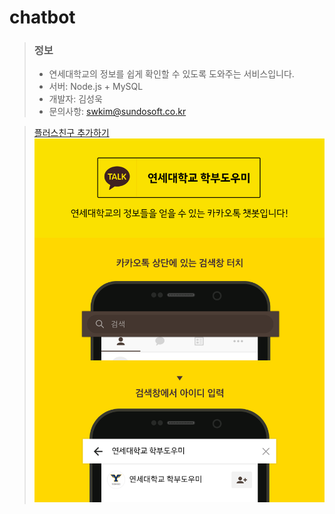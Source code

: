 # chatbot

> ### 정보
> - 연세대학교의 정보를 쉽게 확인할 수 있도록 도와주는 서비스입니다.
> - 서버: Node.js + MySQL
> - 개발자: 김성욱
> - 문의사항: swkim@sundosoft.co.kr

> [플러스친구 추가하기](https://pf.kakao.com/_xonxdxjC "플러스친구 추가하기") 
![Github](./kakao.png)
